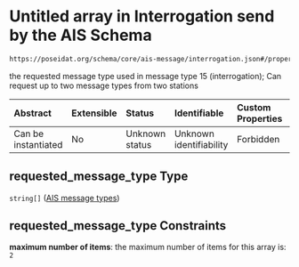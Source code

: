 # Untitled array in Interrogation send by the AIS Schema

```txt
https://poseidat.org/schema/core/ais-message/interrogation.json#/properties/requested_message_type
```

the requested message type used in message type 15 (interrogation); Can request up to two message types from two stations

| Abstract            | Extensible | Status         | Identifiable            | Custom Properties | Additional Properties | Access Restrictions | Defined In                                                                                |
| :------------------ | :--------- | :------------- | :---------------------- | :---------------- | :-------------------- | :------------------ | :---------------------------------------------------------------------------------------- |
| Can be instantiated | No         | Unknown status | Unknown identifiability | Forbidden         | Allowed               | none                | [interrogation.json*](schemas/core/ais-message/interrogation.json "open original schema") |

## requested_message_type Type

`string[]` ([AIS message types](base-ais-message-properties-ais-message-types.md))

## requested_message_type Constraints

**maximum number of items**: the maximum number of items for this array is: `2`
